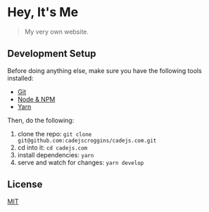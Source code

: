 # Hey, It's Me

> My very own website.

## Development Setup

Before doing anything else, make sure you have the following tools installed:

* [Git](https://git-scm.com/book/en/v2/Getting-Started-Installing-Git)
* [Node & NPM](https://nodejs.org/en/download/)
* [Yarn](https://yarnpkg.com/lang/en/docs/install/)

Then, do the following:

1. clone the repo: `git clone git@github.com:cadejscroggins/cadejs.com.git`
2. cd into it: `cd cadejs.com`
3. install dependencies: `yarn`
4. serve and watch for changes: `yarn develop`

## License

[MIT](https://raw.githubusercontent.com/cadejscroggins/warmwinters.org/master/LICENSE.txt)
